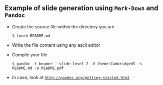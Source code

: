 ## Example of slide generation using `Mark-Down` and `Pandoc`

*	Create the source file within the directory you are

		$ touch README.md
	
*	Write the file content using any ascii editor

*	Compile your file

		$ pandoc -t beamer --slide-level 2 -V theme:CambridgeUS -s  README.md -o README.pdf 
	
*	In case, look at [`http://pandoc.org/getting-started.html`](http://pandoc.org/getting-started.html)
